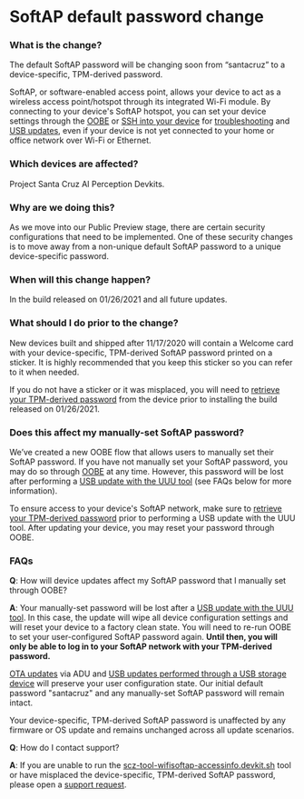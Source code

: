 # SoftAP default password change

### What is the change?

The default SoftAP password will be changing soon from “santacruz” to a device-specific, TPM-derived password.

SoftAP, or software-enabled access point, allows your device to act as a wireless access point/hotspot through its integrated Wi-Fi module. By connecting to your device's SoftAP hotspot, you can set your device settings through the [OOBE](https://github.com/microsoft/Project-Santa-Cruz-Preview/blob/main/user-guides/getting_started/oobe.md) or [SSH into your device](https://github.com/microsoft/Project-Santa-Cruz-Preview/blob/main/user-guides/general/troubleshooting/ssh_and_serial_connection_setup.md) for [troubleshooting](https://github.com/microsoft/Project-Santa-Cruz-Preview/blob/main/user-guides/general/troubleshooting/general_devkit_troubleshooting.md) and [USB updates](https://github.com/microsoft/Project-Santa-Cruz-Preview/blob/main/user-guides/updating/usb_updating.md), even if your device is not yet connected to your home or office network over Wi-Fi or Ethernet.

### Which devices are affected?

Project Santa Cruz AI Perception Devkits.

### Why are we doing this?

As we move into our Public Preview stage, there are certain security configurations that need to be implemented. One of these security changes is to move away from a non-unique default SoftAP password to a unique device-specific password.

### When will this change happen?

In the build released on 01/26/2021 and all future updates.

### What should I do prior to the change?

New devices built and shipped after 11/17/2020 will contain a Welcome card with your device-specific, TPM-derived SoftAP password printed on a sticker. It is highly recommended that you keep this sticker so you can refer to it when needed.

If you do not have a sticker or it was misplaced, you will need to [retrieve your TPM-derived password](https://github.com/microsoft/Project-Santa-Cruz-Preview/blob/main/tools/SoftAP-access-info-tool/README.md) from the device prior to installing the build released on 01/26/2021.  

### Does this affect my manually-set SoftAP password?

We’ve created a new OOBE flow that allows users to manually set their SoftAP password. If you have not manually set your SoftAP password, you may do so through [OOBE](https://github.com/microsoft/Project-Santa-Cruz-Preview/blob/main/user-guides/getting_started/oobe.md) at any time. However, this password will be lost after performing a [USB update with the UUU tool](https://github.com/microsoft/Project-Santa-Cruz-Preview/blob/main/user-guides/updating/usb_updating.md#usb-update-method-2-nxp-uuu-tool) (see FAQs below for more information). 

To ensure access to your device's SoftAP network, make sure to [retrieve your TPM-derived password](https://github.com/microsoft/Project-Santa-Cruz-Preview/blob/main/tools/SoftAP-access-info-tool/README.md) prior to performing a USB update with the UUU tool. After updating your device, you may reset your password through OOBE. 

### FAQs

**Q**: How will device updates affect my SoftAP password that I manually set through OOBE?

**A**: Your manually-set password will be lost after a [USB update with the UUU tool](https://github.com/microsoft/Project-Santa-Cruz-Preview/blob/main/user-guides/updating/usb_updating.md#usb-update-method-2-nxp-uuu-tool). In this case, the update will wipe all device configuration settings and will reset your device to a factory clean state. You will need to re-run OOBE to set your user-configured SoftAP password again. **Until then, you will only be able to log in to your SoftAP network with your TPM-derived password.**

[OTA updates](https://github.com/microsoft/Project-Santa-Cruz-Preview/blob/main/user-guides/updating/ota_update.md) via ADU and [USB updates performed through a USB storage device](https://github.com/microsoft/Project-Santa-Cruz-Preview/blob/main/user-guides/updating/usb_updating.md#usb-update-method-1-usb-storage-device) will preserve your user configuration state.  Our initial default password "santacruz" and any manually-set SoftAP password will remain intact.

Your device-specific, TPM-derived SoftAP password is unaffected by any firmware or OS update and remains unchanged across all update scenarios.

**Q**: How do I contact support?

**A**: If you are unable to run the [scz-tool-wifisoftap-accessinfo.devkit.sh](https://github.com/microsoft/Project-Santa-Cruz-Preview/tree/main/tools/SoftAP-access-info-tool) tool or have misplaced the device-specific, TPM-derived SoftAP password, please open a [support request](https://github.com/microsoft/Project-Santa-Cruz-Preview/blob/main/user-guides/general/get-support.md).
